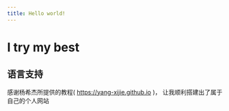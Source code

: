 ```yaml
---
title: Hello world!
---
```


# I try my best

## 语言支持

感谢杨希杰所提供的教程( <https://yang-xijie.github.io> )， 让我顺利搭建出了属于自己的个人网站